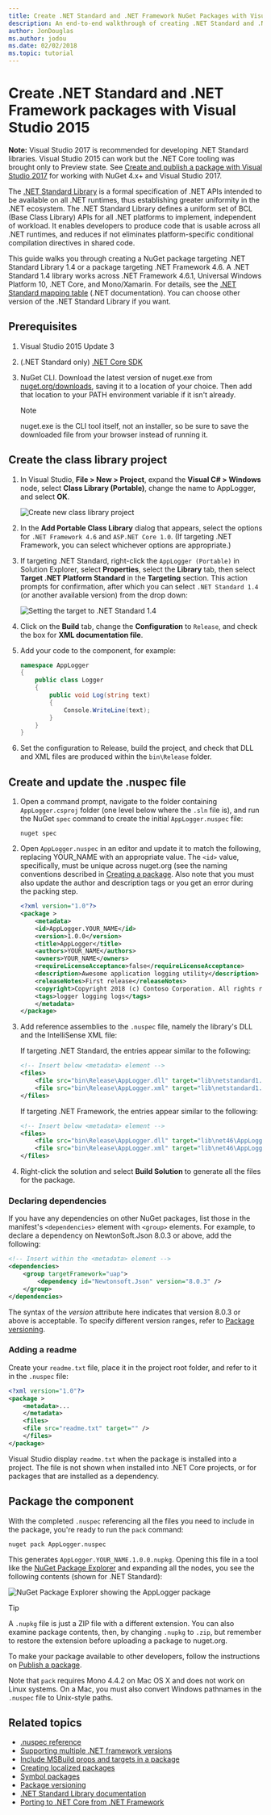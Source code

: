 ```yaml
---
title: Create .NET Standard and .NET Framework NuGet Packages with Visual Studio 2015
description: An end-to-end walkthrough of creating .NET Standard and .NET Framework NuGet packages using NuGet 3.x and Visual Studio 2015.
author: JonDouglas
ms.author: jodou
ms.date: 02/02/2018
ms.topic: tutorial
---
```


# Create .NET Standard and .NET Framework packages with Visual Studio 2015

**Note:** Visual Studio 2017 is recommended for developing .NET Standard libraries. Visual Studio 2015 can work but the .NET Core tooling was brought only to Preview state. See [Create and publish a package with Visual Studio 2017](../quickstart/create-and-publish-a-package-using-visual-studio.md) for working with NuGet 4.x+ and Visual Studio 2017.

The [.NET Standard Library](/dotnet/articles/standard/library) is a formal specification of .NET APIs intended to be available on all .NET runtimes, thus establishing greater uniformity in the .NET ecosystem. The .NET Standard Library defines a uniform set of BCL (Base Class Library) APIs for all .NET platforms to implement, independent of workload. It enables developers to produce code that is usable across all .NET runtimes, and reduces if not eliminates platform-specific conditional compilation directives in shared code.

This guide walks you through creating a NuGet package targeting .NET Standard Library 1.4 or a package targeting .NET Framework 4.6. A .NET Standard 1.4 library works across .NET Framework 4.6.1, Universal Windows Platform 10, .NET Core, and Mono/Xamarin. For details, see the [.NET Standard mapping table](/dotnet/standard/net-standard#net-implementation-support) (.NET documentation). You can choose other version of the .NET Standard Library if you want.

## Prerequisites

1. Visual Studio 2015 Update 3
1. (.NET Standard only) [.NET Core SDK](https://www.microsoft.com/net/download/)
1. NuGet CLI. Download the latest version of nuget.exe from [nuget.org/downloads](https://nuget.org/downloads), saving it to a location of your choice. Then add that location to your PATH environment variable if it isn't already.

    > [!Note]
    > nuget.exe is the CLI tool itself, not an installer, so be sure to save the downloaded file from your browser instead of running it.

## Create the class library project

1. In Visual Studio, **File > New > Project**, expand the **Visual C# > Windows** node, select **Class Library (Portable)**, change the name to AppLogger, and select **OK**.

    ![Create new class library project](media/NetStandard-NewProject.png)

1. In the **Add Portable Class Library** dialog that appears, select the options for `.NET Framework 4.6` and `ASP.NET Core 1.0`. (If targeting .NET Framework, you can select whichever options are appropriate.)

1. If targeting .NET Standard, right-click the `AppLogger (Portable)` in Solution Explorer, select **Properties**, select the **Library** tab, then select  **Target .NET Platform Standard** in the **Targeting** section. This action prompts for confirmation, after which you can select `.NET Standard 1.4` (or another available version) from the drop down:

    ![Setting the target to .NET Standard 1.4](media/NetStandard-ChangeTarget.png)

1. Click on the **Build** tab, change the **Configuration** to `Release`, and check the box for **XML documentation file**.

1. Add your code to the component, for example:

    ```cs
    namespace AppLogger
    {
        public class Logger
        {
            public void Log(string text)
            {
                Console.WriteLine(text);
            }
        }
    }
    ```

1. Set the configuration to Release, build the project, and check that DLL and XML files are produced within the `bin\Release` folder.

## Create and update the .nuspec file

1. Open a command prompt, navigate to the folder containing `AppLogger.csproj` folder (one level below where the `.sln` file is), and run the NuGet `spec` command to create the initial `AppLogger.nuspec` file:

    ```cli
    nuget spec
    ```

1. Open `AppLogger.nuspec` in an editor and update it to match the following, replacing YOUR_NAME with an appropriate value. The `<id>` value, specifically, must be unique across nuget.org (see the naming conventions described in [Creating a package](../create-packages/creating-a-package.md#choose-a-unique-package-identifier-and-setting-the-version-number). Also note that you must also update the author and description tags or you get an error during the packing step.

    ```xml
    <?xml version="1.0"?>
    <package >
        <metadata>
        <id>AppLogger.YOUR_NAME</id>
        <version>1.0.0</version>
        <title>AppLogger</title>
        <authors>YOUR_NAME</authors>
        <owners>YOUR_NAME</owners>
        <requireLicenseAcceptance>false</requireLicenseAcceptance>
        <description>Awesome application logging utility</description>
        <releaseNotes>First release</releaseNotes>
        <copyright>Copyright 2018 (c) Contoso Corporation. All rights reserved.</copyright>
        <tags>logger logging logs</tags>
        </metadata>
    </package>
    ```

1. Add reference assemblies to the `.nuspec` file, namely the library's DLL and the IntelliSense XML file:

    If targeting .NET Standard, the entries appear similar to the following:

    ```xml
    <!-- Insert below <metadata> element -->
    <files>
        <file src="bin\Release\AppLogger.dll" target="lib\netstandard1.4\AppLogger.dll" />
        <file src="bin\Release\AppLogger.xml" target="lib\netstandard1.4\AppLogger.xml" />
    </files>
    ```

    If targeting .NET Framework, the entries appear similar to the following:

    ```xml
    <!-- Insert below <metadata> element -->
    <files>
        <file src="bin\Release\AppLogger.dll" target="lib\net46\AppLogger.dll" />
        <file src="bin\Release\AppLogger.xml" target="lib\net46\AppLogger.xml" />
    </files>
    ```

1. Right-click the solution and select **Build Solution** to generate all the files for the package.

### Declaring dependencies

If you have any dependencies on other NuGet packages, list those in the manifest's `<dependencies>` element with `<group>` elements. For example, to declare a dependency on NewtonSoft.Json 8.0.3 or above, add the following:

```xml
<!-- Insert within the <metadata> element -->
<dependencies>
    <group targetFramework="uap">
        <dependency id="Newtonsoft.Json" version="8.0.3" />
    </group>
</dependencies>
```

The syntax of the *version* attribute here indicates that version 8.0.3 or above is acceptable. To specify different version ranges, refer to [Package versioning](../concepts/package-versioning.md).

### Adding a readme

Create your `readme.txt` file, place it in the project root folder, and refer to it in the `.nuspec` file:

```xml
<?xml version="1.0"?>
<package >
    <metadata>...
    </metadata>
    <files>
    <file src="readme.txt" target="" />
    </files>
</package>
```

Visual Studio display `readme.txt` when the package is installed into a project. The file is not shown when installed into .NET Core projects, or for packages that are installed as a dependency.

## Package the component

With the completed `.nuspec` referencing all the files you need to include in the package, you're ready to run the `pack` command:

```cli
nuget pack AppLogger.nuspec
```

This generates `AppLogger.YOUR_NAME.1.0.0.nupkg`. Opening this file in a tool like the [NuGet Package Explorer](https://github.com/NuGetPackageExplorer/NuGetPackageExplorer) and expanding all the nodes, you see the following contents (shown for .NET Standard):

![NuGet Package Explorer showing the AppLogger package](media/NetStandard-PackageExplorer.png)

> [!Tip]
> A `.nupkg` file is just a ZIP file with a different extension. You can also examine package contents, then, by changing `.nupkg` to `.zip`, but remember to restore the extension before uploading a package to nuget.org.

To make your package available to other developers, follow the instructions on [Publish a package](../nuget-org/publish-a-package.md).

Note that `pack` requires Mono 4.4.2 on Mac OS X and does not work on Linux systems. On a Mac, you must also convert Windows pathnames in the `.nuspec` file to Unix-style paths.

## Related topics

- [.nuspec reference](../reference/nuspec.md)
- [Supporting multiple .NET framework versions](../create-packages/supporting-multiple-target-frameworks.md)
- [Include MSBuild props and targets in a package](../create-packages/creating-a-package.md#include-msbuild-props-and-targets-in-a-package)
- [Creating localized packages](../create-packages/creating-localized-packages.md)
- [Symbol packages](../create-packages/symbol-packages-snupkg.md)
- [Package versioning](../concepts/package-versioning.md)
- [.NET Standard Library documentation](/dotnet/articles/standard/library)
- [Porting to .NET Core from .NET Framework](/dotnet/articles/core/porting/index)
